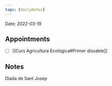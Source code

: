 ```yaml
---
tags: [dailyNotes]
---
```

 
Date: 2022-03-19

## Appointments
- [ ] [[Curs Agricultura Ecològica#Primer dissabte]]

## Notes
Diada de Sant Josep